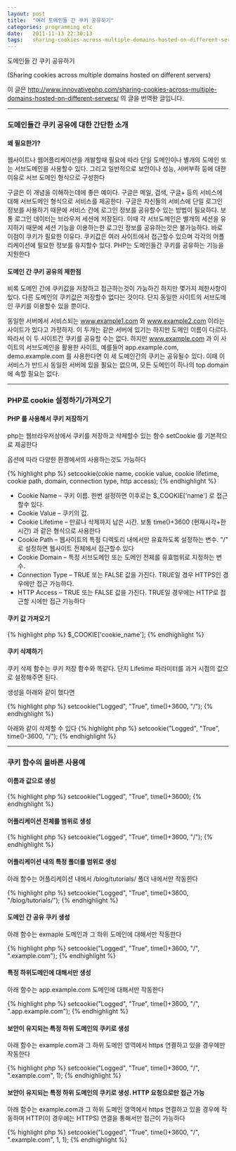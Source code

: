 ```yaml
---
layout: post
title:  "여러 도메인들 간 쿠키 공유하기"
categories: programming etc
date:   2011-11-13 22:30:13
tags:   sharing-cookies-across-multiple-domains-hosted-on-different-servers
---
```


도메인들 간 쿠키 공유하기

(Sharing cookies across multiple domains hosted on different servers)

이 글은 <http://www.innovativephp.com/sharing-cookies-across-multiple-domains-hosted-on-different-servers/> 의 글을 번역한 글입니다.

---

### 도메인들간 쿠키 공유에 대한 간단한 소개

#### 왜 필요한가?

웹사이트나 웹어플리케이션을 개발할때 필요에 따라 단일 도메인이나 별개의 도메인 또는 서브도메인을 사용할수 있다. 그리고 일반적으로 보안이나 성능, 서버부하 등에 대한 이유로 서브 도메인 형식으로 구성한다

구글은 이 개념을 이해하는데에 좋은 예이다. 구글은 메일, 검색, 구글+ 등의 서비스에 대해 서브도메인 형식으로 서비스를 제공한다. 구글은 자신들의 서비스에 단일 로그인 정보를 사용하기 때문에 서비스 간에 로그인 정보를 공유할수 있는 방법이 필요하다. 보통 로그인 데이터는 브라우저 세션에 저장된다. 이때 각 서브도메인은 별개의 세션을 유지하기 때문에 세션 기능을 이용하는한 로그인 정보를 공유하는것은 불가능하다. 바로 이점이 쿠키가 필요한 이유다. 쿠키값은 여러 사이트에서 접근할수 있으며 각각의 어플리케이션에 필요한 정보를 유지할수 있다. PHP는 도메인들간 쿠키를 공유하는 기능을 지원한다

#### 도메인 간 쿠키 공유의 제한점

비록 도메인 간에 쿠키값을 저장하고 접근하는것이 가능하긴 하지만 몇가지 제한사항이 있다. 다른 도메인의 쿠키값은 저장할수 없다는 것이다. 단지 동일한 사이트의 서브도메인 쿠키를 이용할수 있을 뿐이다.

동일한 서버에서 서비스되는 www.example1.com 와 www.example2.com 이라는 사이트가 있다고 가정하자. 이 두개는 같은 서버에 있기는 하지만 도메인 이름이 다르다. 따라서 이 두 사이트간 쿠키를 공유할 수는 없다. 하지만 www.example.com 과 이 사이트의 서브도메인을 활용한 사이트, 예를들어 app.example.com, demo.example.com 를 사용한다면 이 세 도메인간의 쿠키는 공유될수 있다. 이때 이 서비스가 반드시 동일한 서버에 있을 필요는 없으며, 모든 도메인이 하나의 top domain에 속할 필요는 없다.

---

### PHP로  cookie 설정하기/가져오기

#### PHP 를 사용해서 쿠키 저장하기

php는 웹브라우저상에서 쿠키를 저장하고 삭제할수 있는 함수 setCookie 를 기본적으로 제공한다

옵션에 따라 다양한 환경에서의 사용하는것도 가능하다

{% highlight php %}
setcookie(cokie name, cookie value, cookie lifetime, cookie path, domain, connection type, http access);
{% endhighlight %}

- Cookie Name – 쿠키 이름. 한번 설정하면 이후로는 $_COOKIE['name'] 로 접근할수 있다.
- Cookie Value – 쿠키의 값.
- Cookie Lifetime – 만료나 삭제까지 남은 시간. 보통 time()+3600 (현재시각+한시간) 과 같은 형식으로 사용한다 
- Cookie Path – 웹사이트의 특정 디렉토리 내에서만 유효하도록 설정하는 변수. "/" 로 설정하면 웹사이트 전체에서 접근할수 있다
- Cookie Domain – 특정 서브도메인 또는 도메인 전체를 유효범위로 지정하는 변수.
- Connection Type – TRUE 또는 FALSE 값을 가진다. TRUE일 경우 HTTPS인 경우에만 접근 가능하다.
- HTTP Access – TRUE 또는 FALSE 값을 가진다. TRUE일 경우에는 HTTP로 접근할 시에만 접근 가능하다

#### 쿠키 값 가져오기

{% highlight php %}
$_COOKIE['cookie_name'];
{% endhighlight %}

#### 쿠키 삭제하기

쿠키 삭제 함수는 쿠키 저장 함수와 똑같다. 단지 Lifetime 파라미터를 과거 시점의 값으로 설정해주면 된다. 

생성을 아래와 같이 했다면

{% highlight php %}
setcookie("Logged", "True", time()+3600, "/");
{% endhighlight %}

아래와 같이 삭제할 수 있다
{% highlight php %}
setcookie("Logged", "True", time()-3600, "/");
{% endhighlight %}

---

### 쿠키 함수의 올바른 사용예

#### 이름과 값으로 생성

{% highlight php %}
setcookie("Logged", "True", time()+3600);
{% endhighlight %}

#### 어플리케이션 전체를 범위로 생성

{% highlight php %}
setcookie("Logged", "True", time()+3600, "/");
{% endhighlight %}

#### 어플리케이션 내의 특정 폴더를 범위로 생성

아래 함수는 어플리케이션 내에서 /blog/tutorials/ 폴더 내에서만 작동한다

{% highlight php %}
setcookie("Logged", "True", time()+3600, "/blog/tutorials/");
{% endhighlight %}

#### 도메인 간 공유 쿠키 생성

아래 함수는 exmaple 도메인과 그 하위 도메인에 대해서만 작동한다

{% highlight php %}
setcookie("Logged", "True", time()+3600, "/", ".example.com");
{% endhighlight %}

#### 특정 하위도메인에 대해서만 생성

아래 함수는 app.example.com 도메인에 대해서만 작동한다

{% highlight php %}
setcookie("Logged", "True", time()+3600, "/", ".app.example.com");
{% endhighlight %}

#### 보안이 유지되는 특정 하위 도메인의 쿠키로 생성

아래 함수는 example.com과 그 하위 도메인 영역에서 https 연결하고 있을 경우에만 작동한다

{% highlight php %}
setcookie("Logged", "True", time()+3600, "/", ".example.com", 1);
{% endhighlight %}

#### 보안이 유지되는 특정 하위 도메인의 쿠키로 생성. HTTP 요청으로만 접근 가능

아래 함수는 example.com과 그 하위 도메인 영역에서 https 연결하고 있을 경우에 작동하며 HTTP(이 경우에는 HTTPS) 연결을 통해서만 접근이 가능하다

{% highlight php %}
setcookie("Logged", "True", time()+3600, "/", ".example.com", 1, 1);
{% endhighlight %}
